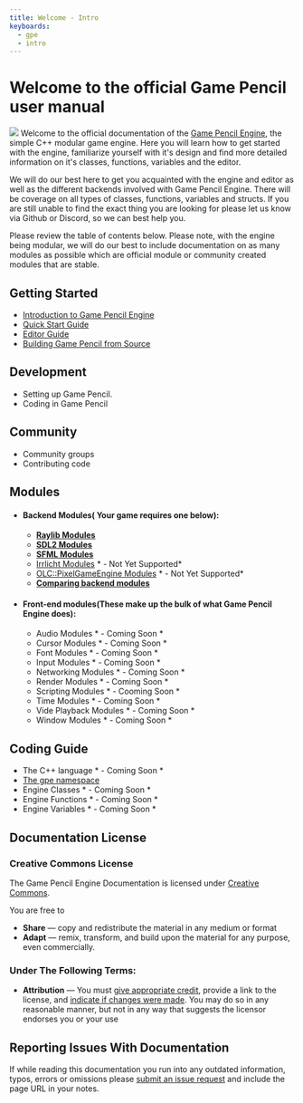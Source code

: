 ```yaml
---
title: Welcome - Intro
keyboards:
  - gpe
  - intro
---
```


# Welcome to the official Game Pencil user manual
![](https://docs.gamepencil.net/wp-content/uploads/sites/6/2022/01/logo_white-1024x304.png)
Welcome to the official documentation of the [Game Pencil Engine](htps://www.gamepencil.net "Game Pencil Engine"), the simple C++ modular game engine. Here you will learn how to get started with the engine, familiarize yourself with it's design and find more detailed information on it's classes, functions, variables and the editor.&nbsp;

We will do our best here to get you acquainted with the engine and editor as well as the different backends involved with Game Pencil Engine. There will be coverage on all types of classes, functions, variables and structs. If you are still unable to find the exact thing you are looking for please let us know via Github or Discord, so we can best help you.

Please review the table of contents below. Please note, with the engine being modular, we will do our best to include documentation on as many modules as possible which are official module or community created modules that are stable.&nbsp;

## Getting Started
-  [Introduction to Game Pencil Engine](intro)
-  [Quick Start Guide](quick-start-guide)
-  [Editor Guide](#)
-  [Building Game Pencil from Source](#)


## Development
- Setting up Game Pencil.
- Coding in Game Pencil


## Community
- Community groups
- Contributing code


## Modules
- #### Backend Modules( Your  game  requires  one  below):
    - **[Raylib Modules](#)**
    - **[SDL2 Modules](#)**
    - **[SFML Modules](#)**
    - [Irrlicht Modules](#) * - Not Yet Supported*
    - [OLC::PixelGameEngine Modules](#) * - Not Yet Supported*
    - **[Comparing backend modules](#)**

- #### Front-end modules(These make up the bulk of what Game Pencil Engine does):
    - Audio Modules * - Coming Soon *
    - Cursor Modules * - Coming Soon *
    - Font Modules * - Coming Soon *
    - Input Modules * - Coming Soon *
    - Networking Modules * - Coming Soon *
    - Render Modules * - Coming Soon *
    - Scripting Modules * - Cooming Soon *
    - Time Modules * - Coming Soon *
    - Vide Playback Modules * - Coming Soon *
    - Window Modules * - Coming Soon *


## Coding Guide
- The C++ language * - Coming Soon *
- [The gpe namespace](#)
- Engine Classes * - Coming Soon *
- Engine Functions * - Coming Soon *
- Engine Variables * - Coming Soon *


## Documentation License
### Creative Commons License
The Game Pencil Engine Documentation is licensed under [Creative Commons](https://creativecommons.org/licenses/by/4.0/).

You are free to

* **Share** — copy and redistribute the material in any medium or format
* **Adapt**  — remix, transform, and build upon the material
for any purpose, even commercially.

### Under The Following Terms:
* **Attribution** — You must [give appropriate credit](https://creativecommons.org/licenses/by/4.0/#), provide a link to the license, and [indicate if changes were made](https://creativecommons.org/licenses/by/4.0/#). You may do so in any reasonable manner, but not in any way that suggests the licensor endorses you or your use


## Reporting Issues With Documentation
If while reading this documentation you run into any outdated information, typos, errors or omissions please [submit an issue request](https://github.com/pawbyte/gpe-docs/issues) and include the page URL in your notes.

